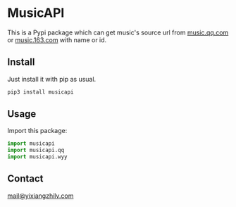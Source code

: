 # MusicAPI

This is a Pypi package which can get music's source url from [music.qq.com](https://music.qq.com/) or [music.163.com](https://music.163.com/) with name or id.

## Install

Just install it with pip as usual.

```bash
pip3 install musicapi
```

## Usage

Import this package:

```python
import musicapi
import musicapi.qq
import musicapi.wyy
```

## Contact

[mail@yixiangzhilv.com](mailto:mail@yixiangzhilv.com)

